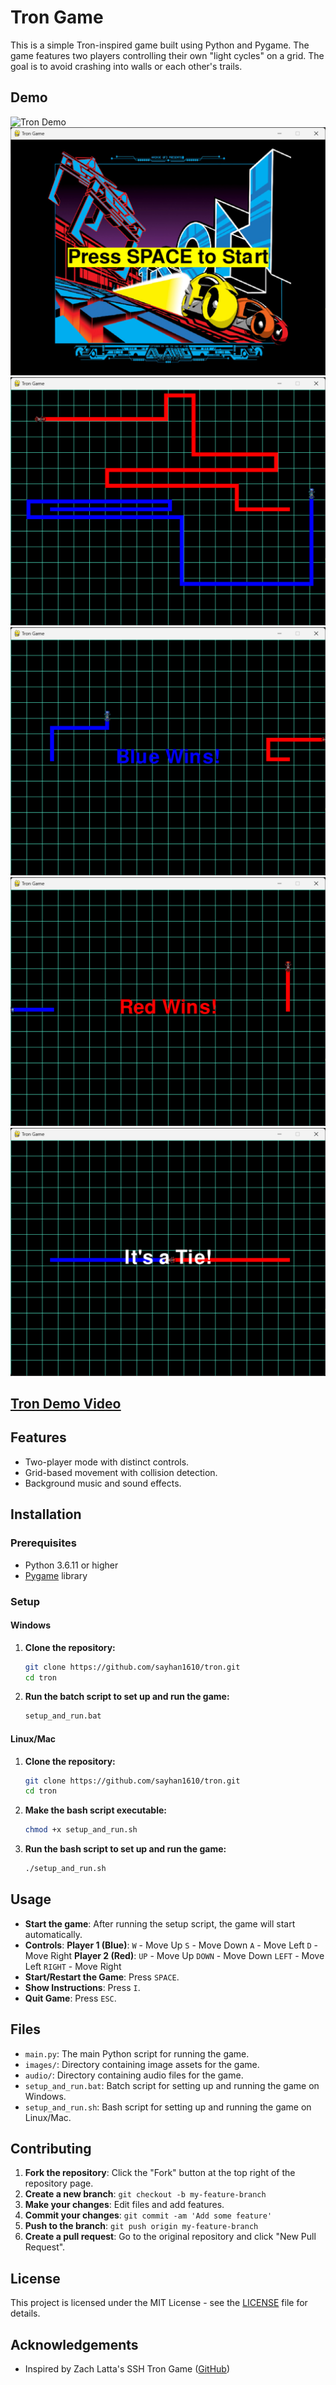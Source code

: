 # Tron Game

This is a simple Tron-inspired game built using Python and Pygame. The game features two players controlling their own "light cycles" on a grid. The goal is to avoid crashing into walls or each other's trails.

## Demo

![Tron Demo](demo/tron_demo.gif)
![Screenshot 1](demo/screenshots/1.png)
![Screenshot 2](demo/screenshots/2.png)
![Screenshot 3](demo/screenshots/3.png)
![Screenshot 5](demo/screenshots/5.png)
![Screenshot 6](demo/screenshots/6.png)

## [<u>Tron Demo Video</u>](demo/tron_demo.mp4)

## Features

- Two-player mode with distinct controls.
- Grid-based movement with collision detection.
- Background music and sound effects.

## Installation

### Prerequisites

- Python 3.6.11 or higher
- [Pygame](https://www.pygame.org/) library

### Setup

#### Windows

1. **Clone the repository:**

   ```bash
   git clone https://github.com/sayhan1610/tron.git
   cd tron
   ```

2. **Run the batch script to set up and run the game:**
   ```bash
   setup_and_run.bat
   ```

#### Linux/Mac

1. **Clone the repository:**

   ```bash
   git clone https://github.com/sayhan1610/tron.git
   cd tron
   ```

2. **Make the bash script executable:**

   ```bash
   chmod +x setup_and_run.sh
   ```

3. **Run the bash script to set up and run the game:**
   ```bash
   ./setup_and_run.sh
   ```

## Usage

- **Start the game**: After running the setup script, the game will start automatically.
- **Controls**:
  **Player 1 (Blue)**:
  `W` - Move Up
  `S` - Move Down
  `A` - Move Left
  `D` - Move Right
  **Player 2 (Red)**:
  `UP` - Move Up
  `DOWN` - Move Down
  `LEFT` - Move Left
  `RIGHT` - Move Right
- **Start/Restart the Game**: Press `SPACE`.
- **Show Instructions**: Press `I`.
- **Quit Game**: Press `ESC`.

## Files

- `main.py`: The main Python script for running the game.
- `images/`: Directory containing image assets for the game.
- `audio/`: Directory containing audio files for the game.
- `setup_and_run.bat`: Batch script for setting up and running the game on Windows.
- `setup_and_run.sh`: Bash script for setting up and running the game on Linux/Mac.

## Contributing

1. **Fork the repository**: Click the "Fork" button at the top right of the repository page.
2. **Create a new branch**: `git checkout -b my-feature-branch`
3. **Make your changes**: Edit files and add features.
4. **Commit your changes**: `git commit -am 'Add some feature'`
5. **Push to the branch**: `git push origin my-feature-branch`
6. **Create a pull request**: Go to the original repository and click "New Pull Request".

## License

This project is licensed under the MIT License - see the [LICENSE](LICENSE) file for details.

## Acknowledgements

- Inspired by Zach Latta's SSH Tron Game ([GitHub](https://github.com/zachlatta/sshtron))
